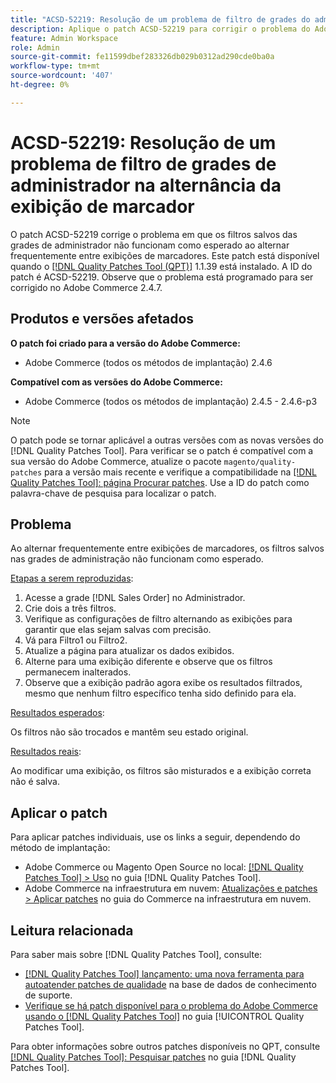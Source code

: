 ```yaml
---
title: "ACSD-52219: Resolução de um problema de filtro de grades do administrador na alternância da exibição de marcador"
description: Aplique o patch ACSD-52219 para corrigir o problema do Adobe Commerce em que os filtros salvos das grades de administrador não funcionam como esperado ao alternar frequentemente entre exibições de marcadores.
feature: Admin Workspace
role: Admin
source-git-commit: fe11599dbef283326db029b0312ad290cde0ba0a
workflow-type: tm+mt
source-wordcount: '407'
ht-degree: 0%

---
```


# ACSD-52219: Resolução de um problema de filtro de grades de administrador na alternância da exibição de marcador

O patch ACSD-52219 corrige o problema em que os filtros salvos das grades de administrador não funcionam como esperado ao alternar frequentemente entre exibições de marcadores. Este patch está disponível quando o [[!DNL Quality Patches Tool (QPT)]](https://experienceleague.adobe.com/en/docs/commerce-knowledge-base/kb/announcements/commerce-announcements/magento-quality-patches-released-new-tool-to-self-serve-quality-patches) 1.1.39 está instalado. A ID do patch é ACSD-52219. Observe que o problema está programado para ser corrigido no Adobe Commerce 2.4.7.

## Produtos e versões afetados

**O patch foi criado para a versão do Adobe Commerce:**

* Adobe Commerce (todos os métodos de implantação) 2.4.6

**Compatível com as versões do Adobe Commerce:**

* Adobe Commerce (todos os métodos de implantação) 2.4.5 - 2.4.6-p3

>[!NOTE]
>
>O patch pode se tornar aplicável a outras versões com as novas versões do [!DNL Quality Patches Tool]. Para verificar se o patch é compatível com a sua versão do Adobe Commerce, atualize o pacote `magento/quality-patches` para a versão mais recente e verifique a compatibilidade na [[!DNL Quality Patches Tool]: página Procurar patches](https://experienceleague.adobe.com/tools/commerce-quality-patches/index.html). Use a ID do patch como palavra-chave de pesquisa para localizar o patch.

## Problema

Ao alternar frequentemente entre exibições de marcadores, os filtros salvos nas grades de administração não funcionam como esperado.

<u>Etapas a serem reproduzidas</u>:

1. Acesse a grade [!DNL Sales Order] no Administrador.
1. Crie dois a três filtros.
1. Verifique as configurações de filtro alternando as exibições para garantir que elas sejam salvas com precisão.
1. Vá para Filtro1 ou Filtro2.
1. Atualize a página para atualizar os dados exibidos.
1. Alterne para uma exibição diferente e observe que os filtros permanecem inalterados.
1. Observe que a exibição padrão agora exibe os resultados filtrados, mesmo que nenhum filtro específico tenha sido definido para ela.

<u>Resultados esperados</u>:

Os filtros não são trocados e mantêm seu estado original.

<u>Resultados reais</u>:

Ao modificar uma exibição, os filtros são misturados e a exibição correta não é salva.

## Aplicar o patch

Para aplicar patches individuais, use os links a seguir, dependendo do método de implantação:

* Adobe Commerce ou Magento Open Source no local: [[!DNL Quality Patches Tool] > Uso](/help/tools/quality-patches-tool/usage.md) no guia [!DNL Quality Patches Tool].
* Adobe Commerce na infraestrutura em nuvem: [Atualizações e patches > Aplicar patches](https://experienceleague.adobe.com/docs/commerce-cloud-service/user-guide/develop/upgrade/apply-patches.html) no guia do Commerce na infraestrutura em nuvem.

## Leitura relacionada

Para saber mais sobre [!DNL Quality Patches Tool], consulte:

* [[!DNL Quality Patches Tool] lançamento: uma nova ferramenta para autoatender patches de qualidade](https://experienceleague.adobe.com/en/docs/commerce-knowledge-base/kb/announcements/commerce-announcements/magento-quality-patches-released-new-tool-to-self-serve-quality-patches) na base de dados de conhecimento de suporte.
* [Verifique se há patch disponível para o problema do Adobe Commerce usando o  [!DNL Quality Patches Tool]](/help/tools/quality-patches-tool/patches-available-in-qpt/check-patch-for-magento-issue-with-magento-quality-patches.md) no guia [!UICONTROL Quality Patches Tool].


Para obter informações sobre outros patches disponíveis no QPT, consulte [[!DNL Quality Patches Tool]: Pesquisar patches](https://experienceleague.adobe.com/tools/commerce-quality-patches/index.html) no guia [!DNL Quality Patches Tool].
